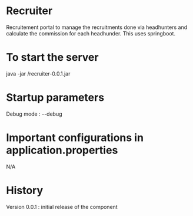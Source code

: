 # Recruiter

Recruitement portal to manage the recruitments done via headhunters and calculate the commission for each headhunder. This uses springboot.


# To start the server

 java -jar <PATH>/recruiter-0.0.1.jar


# Startup parameters

Debug mode : --debug


# Important configurations in application.properties

N/A


# History

Version 0.0.1 : initial release of the component
